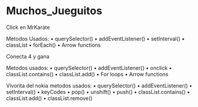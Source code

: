 # Muchos_Jueguitos

 Click en MrKarate

 Metodos Usados:
  • querySelector()
  • addEventListener()
  • setInterval()
  • classList
  • forEach()
  • Arrow functions

  Conecta 4 y gana
  
  
  Metodos usados:
  • querySelector()
  • addEventListener()
  • onclick
  • classList.contains()
  • classList.add()
  • For loops
  • Arrow functions
 
 
 Vivorita del nokia
  metodos usados:
  • querySelector()
  • addEventListener()
  • setInterval()
  • keyCodes
  • pop()
  • unshift()
  • push()
  • classList.contains()
  • classList.add()
  • classList.remove()
